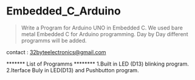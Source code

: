 # Embedded_C_Arduino
>Write a Program for Arduino UNO in Embedded C.
>We used bare metal Embedded C for Arduino programming.
>Day by Day different programms will be added.

contact : 32byteelectronics@gmail.com

******* List of Programms ********
1.Built in LED (D13) blinking program.
2.Iterface Buly in LED(D13) and Pushbutton program.
